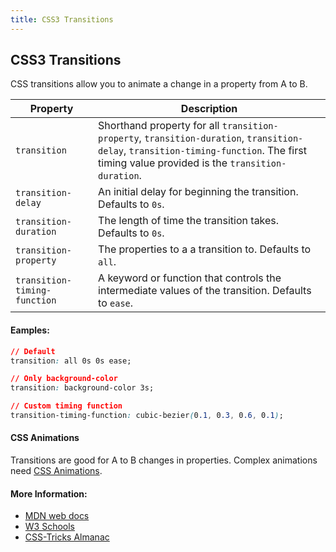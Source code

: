 ```yaml
---
title: CSS3 Transitions
---
```


## CSS3 Transitions

CSS transitions allow you to animate a change in a property from A to B.

Property | Description
--- | ---
`transition` | Shorthand property for all `transition-property`, `transition-duration`, `transition-delay`, `transition-timing-function`. The first timing value provided is the `transition-duration`.
`transition-delay` | An initial delay for beginning the transition. Defaults to `0s`.
`transition-duration` | The length of time the transition takes. Defaults to `0s`.
`transition-property` | The properties to a a transition to. Defaults to `all`.
`transition-timing-function` | A keyword or function that controls the intermediate values of the transition. Defaults to `ease`.

#### Eamples:

```CSS
// Default
transition: all 0s 0s ease;

// Only background-color
transition: background-color 3s;

// Custom timing function
transition-timing-function: cubic-bezier(0.1, 0.3, 0.6, 0.1);
```

#### CSS Animations

Transitions are good for A to B changes in properties. Complex animations need [CSS Animations](https://guide.freecodecamp.org/css/using-css-animations).

#### More Information:
* [MDN web docs](https://developer.mozilla.org/en-US/docs/Web/CSS/transition)
* [W3 Schools](https://www.w3schools.com/css/css3_transitions.asp)
* [CSS-Tricks Almanac](https://css-tricks.com/almanac/properties/t/transition/)
